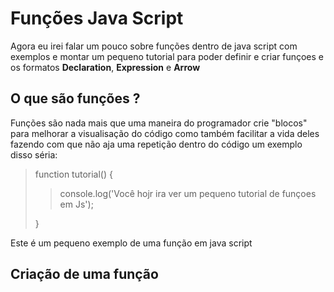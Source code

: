 # Funções Java Script
Agora eu irei falar um pouco sobre funções dentro de java script com exemplos e montar um pequeno tutorial para poder definir e criar
funçoes e os formatos **Declaration**, **Expression** e **Arrow**

## O que são funções ?
Funções são nada mais que uma maneira do programador crie "blocos" para melhorar a visualisação do código como também facilitar a vida deles 
fazendo com que não aja uma repetição dentro do código um exemplo disso séria:
> function tutorial() {
>> console.log('Você hojr ira ver um pequeno tutorial de funçoes em Js');
>
> }

Este é um pequeno exemplo de uma função em java script

## Criação de uma função 
    
